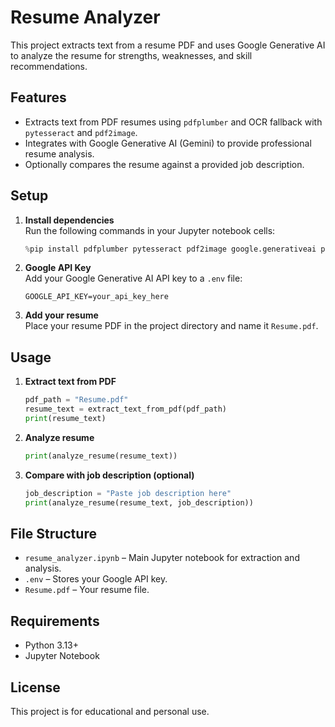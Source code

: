 # Resume Analyzer

This project extracts text from a resume PDF and uses Google Generative AI to analyze the resume for strengths, weaknesses, and skill recommendations.

## Features

- Extracts text from PDF resumes using `pdfplumber` and OCR fallback with `pytesseract` and `pdf2image`.
- Integrates with Google Generative AI (Gemini) to provide professional resume analysis.
- Optionally compares the resume against a provided job description.

## Setup

1. **Install dependencies**  
   Run the following commands in your Jupyter notebook cells:
   ```python
   %pip install pdfplumber pytesseract pdf2image google.generativeai python-dotenv
   ```

2. **Google API Key**  
   Add your Google Generative AI API key to a `.env` file:
   ```
   GOOGLE_API_KEY=your_api_key_here
   ```

3. **Add your resume**  
   Place your resume PDF in the project directory and name it `Resume.pdf`.

## Usage

1. **Extract text from PDF**
   ```python
   pdf_path = "Resume.pdf"
   resume_text = extract_text_from_pdf(pdf_path)
   print(resume_text)
   ```

2. **Analyze resume**
   ```python
   print(analyze_resume(resume_text))
   ```

3. **Compare with job description (optional)**
   ```python
   job_description = "Paste job description here"
   print(analyze_resume(resume_text, job_description))
   ```

## File Structure

- `resume_analyzer.ipynb` – Main Jupyter notebook for extraction and analysis.
- `.env` – Stores your Google API key.
- `Resume.pdf` – Your resume file.

## Requirements

- Python 3.13+
- Jupyter Notebook

## License

This project is for educational and personal use.
